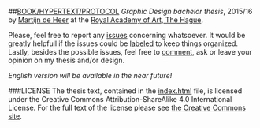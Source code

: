 ##[BOOK/HYPERTEXT/PROTOCOL](http://kabk.github.io/govt-theses-16-martijn-deheer)
*Graphic Design bachelor thesis*, 2015/16
by [Martijn de Heer](http://martijndeheer.nl) at the [Royal Academy of Art, The Hague](http://www.kabk.nl).

Please, feel free to report any [issues](https://github.com/kabk/govt-theses-16-martijn-deheer/issues) concerning whatsoever. It would be greatly helpfull if the issues could be [labeled](https://github.com/kabk/govt-theses-16-martijn-deheer/labels/content%20%2F%20text%20%2F%20information) to keep things organized. Lastly, besides the possible issues, feel free to [comment](https://github.com/kabk/govt-theses-16-martijn-deheer/labels/comment%20%2F%20question), ask or leave your opinion on my thesis and/or design.

*English version will be available in the near future!*

###LICENSE
The thesis text, contained in the [index.html](https://github.com/kabk/govt-theses-16-martijn-deheer/blob/gh-pages/index.html) file, is licensed under the Creative Commons Attribution-ShareAlike 4.0 International License. For the full text of the license please see [the Creative Commons site](http://creativecommons.org/licenses/by-sa/4.0/).